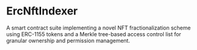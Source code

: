 # ErcNftIndexer
A smart contract suite implementing a novel NFT fractionalization scheme using ERC-1155 tokens and a Merkle tree-based access control list for granular ownership and permission management.
